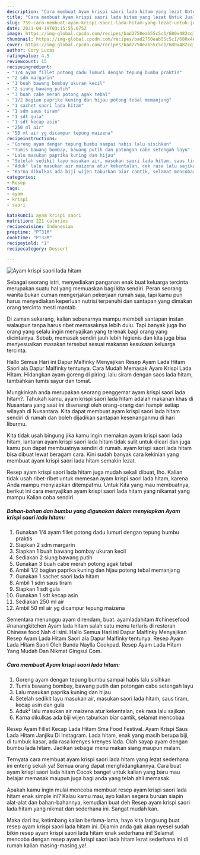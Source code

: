 ```yaml
---
description: "Cara membuat Ayam krispi saori lada hitam yang lezat Untuk Jualan"
title: "Cara membuat Ayam krispi saori lada hitam yang lezat Untuk Jualan"
slug: 759-cara-membuat-ayam-krispi-saori-lada-hitam-yang-lezat-untuk-jualan
date: 2021-04-19T03:15:55.075Z
image: https://img-global.cpcdn.com/recipes/bad2750eab55c5c1/680x482cq70/ayam-krispi-saori-lada-hitam-foto-resep-utama.jpg
thumbnail: https://img-global.cpcdn.com/recipes/bad2750eab55c5c1/680x482cq70/ayam-krispi-saori-lada-hitam-foto-resep-utama.jpg
cover: https://img-global.cpcdn.com/recipes/bad2750eab55c5c1/680x482cq70/ayam-krispi-saori-lada-hitam-foto-resep-utama.jpg
author: Cory Lucas
ratingvalue: 4.5
reviewcount: 15
recipeingredient:
- "1/4 ayam fillet potong dadu lumuri dengan tepung bumbu praktis"
- "2 sdm margarin"
- "1 buah bawang bombay ukuran kecil"
- "2 siung bawang putih"
- "3 buah cabe merah potong agak tebal"
- "1/2 bagian paprika kuning dan hijau potong tebal memanjang"
- "1 sachet saori lada hitam"
- "1 sdm saus tiram"
- "1 sdt gula"
- "1 sdt kecap asin"
- "250 ml air"
- "50 ml air yg dicampur tepung maizena"
recipeinstructions:
- "Goreng ayam dengan tepung bumbu sampai habis lalu sisihkan"
- "Tumis bawang bombay, bawang putih dan potongan cabe setengah layu"
- "Lalu masukan paprika kuning dan hijau"
- "Setelah sedikit layu masukan air, masukan saori lada hitam, saus tiram, kecap asin dan gula"
- "Aduk² lalu masukan air maizena atur kekentalan, cek rasa lalu sajikan"
- "Karna dikulkas ada biji wijen taburkan biar cantik, selamat mencobaa"
categories:
- Resep
tags:
- ayam
- krispi
- saori

katakunci: ayam krispi saori 
nutrition: 221 calories
recipecuisine: Indonesian
preptime: "PT31M"
cooktime: "PT32M"
recipeyield: "1"
recipecategory: Dessert

---
```



![Ayam krispi saori lada hitam](https://img-global.cpcdn.com/recipes/bad2750eab55c5c1/680x482cq70/ayam-krispi-saori-lada-hitam-foto-resep-utama.jpg)

Sebagai seorang istri, menyediakan panganan enak buat keluarga tercinta merupakan suatu hal yang memuaskan bagi kita sendiri. Peran seorang  wanita bukan cuman mengerjakan pekerjaan rumah saja, tapi kamu pun harus menyediakan keperluan nutrisi terpenuhi dan santapan yang dimakan orang tercinta mesti mantab.

Di zaman  sekarang, kalian sebenarnya mampu membeli santapan instan walaupun tanpa harus ribet memasaknya lebih dulu. Tapi banyak juga lho orang yang selalu ingin menyajikan yang terenak bagi orang yang dicintainya. Sebab, memasak sendiri jauh lebih higienis dan kita juga bisa menyesuaikan masakan tersebut sesuai makanan kesukaan keluarga tercinta. 

Hallo Semua Hari ini Dapur Malfinky Menyajikan Resep Ayam Lada Hitam Saori ala Dapur Malfinky tentunya. Cara Mudah Memasak Ayam Krispi Lada Hitam. Hidangkan ayam goreng di piring, lalu siram dengan saos lada hitam, tambahkan tumis sayur dan tomat.

Mungkinkah anda merupakan seorang penggemar ayam krispi saori lada hitam?. Tahukah kamu, ayam krispi saori lada hitam adalah makanan khas di Nusantara yang saat ini disenangi oleh orang-orang dari hampir setiap wilayah di Nusantara. Kita dapat membuat ayam krispi saori lada hitam sendiri di rumah dan boleh dijadikan santapan kesenanganmu di hari liburmu.

Kita tidak usah bingung jika kamu ingin memakan ayam krispi saori lada hitam, lantaran ayam krispi saori lada hitam tidak sulit untuk dicari dan juga kamu pun dapat membuatnya sendiri di rumah. ayam krispi saori lada hitam bisa dibuat lewat beragam cara. Kini sudah banyak cara kekinian yang membuat ayam krispi saori lada hitam semakin lezat.

Resep ayam krispi saori lada hitam juga mudah sekali dibuat, lho. Kalian tidak usah ribet-ribet untuk memesan ayam krispi saori lada hitam, karena Anda mampu menyiapkan ditempatmu. Untuk Kita yang mau membuatnya, berikut ini cara menyajikan ayam krispi saori lada hitam yang nikamat yang mampu Kalian coba sendiri.

<!--inarticleads1-->

##### Bahan-bahan dan bumbu yang digunakan dalam menyiapkan Ayam krispi saori lada hitam:

1. Gunakan 1/4 ayam fillet potong dadu lumuri dengan tepung bumbu praktis
1. Siapkan 2 sdm margarin
1. Siapkan 1 buah bawang bombay ukuran kecil
1. Sediakan 2 siung bawang putih
1. Gunakan 3 buah cabe merah potong agak tebal
1. Ambil 1/2 bagian paprika kuning dan hijau potong tebal memanjang
1. Gunakan 1 sachet saori lada hitam
1. Ambil 1 sdm saus tiram
1. Siapkan 1 sdt gula
1. Gunakan 1 sdt kecap asin
1. Sediakan 250 ml air
1. Ambil 50 ml air yg dicampur tepung maizena


Sementara menunggu ayam direndam, buat. ayamladahitam #chinesefood #nanangkitchen Ayam lada hitam salah satu menu terlaris di restoran Chinese food Nah di sini. Hallo Semua Hari ini Dapur Malfinky Menyajikan Resep Ayam Lada Hitam Saori ala Dapur Malfinky tentunya. Resep Ayam Lada Hitam Saori Oleh Bunda Naylla Cookpad. Resep Ayam Lada Hitam Yang Mudah Dan Nikmat Gingsul Com. 

<!--inarticleads2-->

##### Cara membuat Ayam krispi saori lada hitam:

1. Goreng ayam dengan tepung bumbu sampai habis lalu sisihkan
1. Tumis bawang bombay, bawang putih dan potongan cabe setengah layu
1. Lalu masukan paprika kuning dan hijau
1. Setelah sedikit layu masukan air, masukan saori lada hitam, saus tiram, kecap asin dan gula
1. Aduk² lalu masukan air maizena atur kekentalan, cek rasa lalu sajikan
1. Karna dikulkas ada biji wijen taburkan biar cantik, selamat mencobaa


Resep Ayam Fillet Kecap Lada Hitam Sma Food Festival. Ayam Krispi Saus Lada Hitam Janjiku Di Instagram. Lada hitam, enak yang masih berupa biji, di tumbuk kasar, ada rasa krenyes krenyes lada. Olah sayap ayam dengan bumbu lada hitam. Jadikan sebagai menu makan siang maupun malam. 

Ternyata cara membuat ayam krispi saori lada hitam yang lezat sederhana ini enteng sekali ya! Semua orang dapat menghidangkannya. Cara buat ayam krispi saori lada hitam Cocok banget untuk kalian yang baru mau belajar memasak maupun juga bagi anda yang telah ahli memasak.

Apakah kamu ingin mulai mencoba membuat resep ayam krispi saori lada hitam enak simple ini? Kalau kamu mau, ayo kalian segera buruan siapin alat-alat dan bahan-bahannya, kemudian buat deh Resep ayam krispi saori lada hitam yang nikmat dan sederhana ini. Sangat mudah kan. 

Maka dari itu, ketimbang kalian berlama-lama, hayo kita langsung buat resep ayam krispi saori lada hitam ini. Dijamin anda gak akan nyesel sudah bikin resep ayam krispi saori lada hitam enak sederhana ini! Selamat mencoba dengan resep ayam krispi saori lada hitam lezat sederhana ini di rumah kalian masing-masing,ya!.

